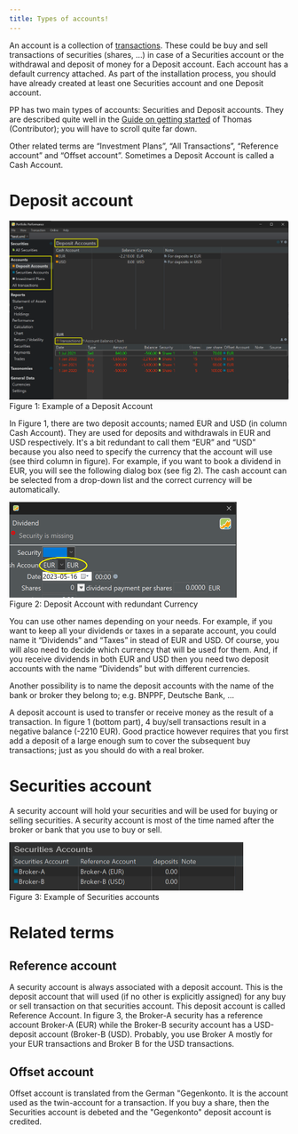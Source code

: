 ```yaml
---
title: Types of accounts!
---
```

An account is a collection of [transactions](transaction.md). These could be buy and sell transactions of securities (shares, …) in case of a Securities account or the withdrawal and deposit of money for a Deposit account. Each account has a default currency attached. As part of the installation process, you should have already created at least one Securities account and one Deposit account.

PP has two main types of accounts: Securities and Deposit accounts. They are described quite well in the [Guide on getting started]([https://forum.portfolio-performance.info/t/guide-on-getting-started/5390]) of Thomas (Contributor); you will have to scroll quite far down.

Other related terms are “Investment Plans”, “All Transactions”, “Reference account” and “Offset account”. Sometimes a Deposit Account is called a Cash Account.

# Deposit account

<img src="../images/account-types-deposit.png" alt="Account type Deposit" style="zoom:100%;" />
<figcaption >Figure 1: Example of a Deposit Account</figcaption>


In Figure 1, there are two deposit accounts; named EUR and USD (in column Cash Account). They are used for deposits and withdrawals in EUR and USD respectively. It's a bit redundant to call them “EUR” and “USD” because you also need to specify the currency that the account will use (see third column in figure). For example, if you want to book a dividend in EUR, you will see the following dialog box (see fig 2). The cash account can be selected from a drop-down list and the correct currency will be automatically.


<img src="../images/account-dividend-booking.png" alt="Deposit Account with redundant Currency" style="zoom:50%;" />
<figcaption>Figure 2: Deposit Account with redundant Currency</figcaption>

You can use other names depending on your needs. For example, if you want to keep all your dividends or taxes in a separate account, you could name it “Dividends” and “Taxes” in stead of EUR and USD. Of course, you will also need to decide which currency that will be used for them. And, if you receive dividends in both EUR and USD then you need two deposit accounts with the name “Dividends” but with different currencies.

Another possibility is to name the deposit accounts with the name of the bank or broker they belong to; e.g. BNPPF, Deutsche Bank, …

A deposit account is used to transfer or receive money as the result of a transaction. In figure 1 (bottom part), 4 buy/sell transactions result in a negative balance (-2210 EUR). Good practice however requires that you first add a deposit of a large enough sum to cover the subsequent buy transactions; just as you should do with a real broker.

# Securities account

A security account will hold your securities and will be used for buying or selling securities. A security account is most of the time named after the broker or bank that you use to buy or sell.

<img src="../images/account_securities.png" alt="Example of Securities accounts" style="zoom:50%;" />
<figcaption>Figure 3: Example of Securities accounts</figcaption>

# Related terms

## Reference account

A security account is always associated with a deposit account. This is the deposit account that will used (if no other is explicitly assigned) for any buy or sell transaction on that securities account. This deposit account is called Reference Account. In figure 3, the Broker-A security has a reference account Broker-A (EUR) while the Broker-B security account has a USD-deposit account (Broker-B (USD). Probably, you use Broker A mostly for your EUR transactions and Broker B for the USD transactions.

## Offset account
Offset account is translated from the German "Gegenkonto. It is the account used as the twin-account for a transaction. If you buy a share, then the Securities account is debeted and the "Gegenkonto" deposit account is credited.
